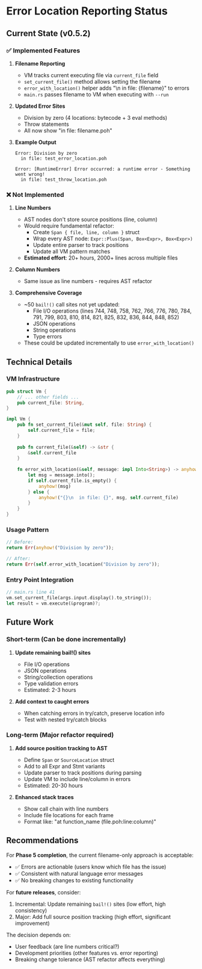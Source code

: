 # Error Location Reporting Status

## Current State (v0.5.2)

### ✅ Implemented Features

1. **Filename Reporting**
   - VM tracks current executing file via `current_file` field
   - `set_current_file()` method allows setting the filename
   - `error_with_location()` helper adds "\n  in file: {filename}" to errors
   - `main.rs` passes filename to VM when executing with `--run`

2. **Updated Error Sites**
   - Division by zero (4 locations: bytecode + 3 eval methods)
   - Throw statements
   - All now show "in file: filename.poh"

3. **Example Output**
   ```
   Error: Division by zero
     in file: test_error_location.poh
   ```
   
   ```
   Error: [RuntimeError] Error occurred: a runtime error - Something went wrong!
     in file: test_throw_location.poh
   ```

### ❌ Not Implemented

1. **Line Numbers**
   - AST nodes don't store source positions (line, column)
   - Would require fundamental refactor:
     - Create `Span { file, line, column }` struct
     - Wrap every AST node: `Expr::Plus(Span, Box<Expr>, Box<Expr>)`
     - Update entire parser to track positions
     - Update all VM pattern matches
   - **Estimated effort**: 20+ hours, 2000+ lines across multiple files

2. **Column Numbers**
   - Same issue as line numbers - requires AST refactor

3. **Comprehensive Coverage**
   - ~50 `bail!()` call sites not yet updated:
     - File I/O operations (lines 744, 748, 758, 762, 766, 776, 780, 784, 791, 799, 803, 810, 814, 821, 825, 832, 836, 844, 848, 852)
     - JSON operations
     - String operations
     - Type errors
   - These could be updated incrementally to use `error_with_location()`

## Technical Details

### VM Infrastructure

```rust
pub struct Vm {
    // ... other fields ...
    pub current_file: String,
}

impl Vm {
    pub fn set_current_file(&mut self, file: String) {
        self.current_file = file;
    }
    
    pub fn current_file(&self) -> &str {
        &self.current_file
    }
    
    fn error_with_location(&self, message: impl Into<String>) -> anyhow::Error {
        let msg = message.into();
        if self.current_file.is_empty() {
            anyhow!(msg)
        } else {
            anyhow!("{}\n  in file: {}", msg, self.current_file)
        }
    }
}
```

### Usage Pattern

```rust
// Before:
return Err(anyhow!("Division by zero"));

// After:
return Err(self.error_with_location("Division by zero"));
```

### Entry Point Integration

```rust
// main.rs line 41
vm.set_current_file(args.input.display().to_string());
let result = vm.execute(&program)?;
```

## Future Work

### Short-term (Can be done incrementally)

1. **Update remaining bail!() sites**
   - File I/O operations
   - JSON operations  
   - String/collection operations
   - Type validation errors
   - Estimated: 2-3 hours

2. **Add context to caught errors**
   - When catching errors in try/catch, preserve location info
   - Test with nested try/catch blocks

### Long-term (Major refactor required)

1. **Add source position tracking to AST**
   - Define `Span` or `SourceLocation` struct
   - Add to all Expr and Stmt variants
   - Update parser to track positions during parsing
   - Update VM to include line/column in errors
   - Estimated: 20-30 hours

2. **Enhanced stack traces**
   - Show call chain with line numbers
   - Include file locations for each frame
   - Format like: "at function_name (file.poh:line:column)"

## Recommendations

For **Phase 5 completion**, the current filename-only approach is acceptable:
- ✅ Errors are actionable (users know which file has the issue)
- ✅ Consistent with natural language error messages
- ✅ No breaking changes to existing functionality

For **future releases**, consider:
1. Incremental: Update remaining `bail!()` sites (low effort, high consistency)
2. Major: Add full source position tracking (high effort, significant improvement)

The decision depends on:
- User feedback (are line numbers critical?)
- Development priorities (other features vs. error reporting)
- Breaking change tolerance (AST refactor affects everything)
